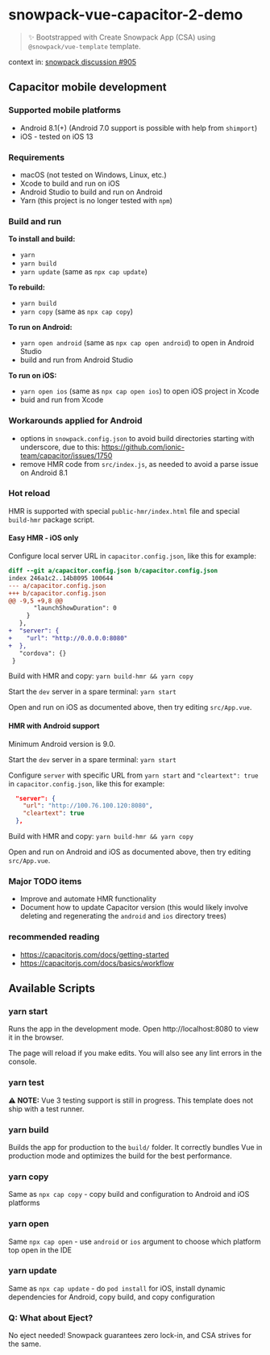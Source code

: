 # snowpack-vue-capacitor-2-demo

> ✨ Bootstrapped with Create Snowpack App (CSA) using `@snowpack/vue-template` template.

context in: [snowpack discussion #905](https://github.com/pikapkg/snowpack/discussions/905)

## Capacitor mobile development

### Supported mobile platforms

- Android 8.1(+) (Android 7.0 support is possible with help from `shimport`)
- iOS - tested on iOS 13

### Requirements

- macOS (not tested on Windows, Linux, etc.)
- Xcode to build and run on iOS
- Android Studio to build and run on Android
- Yarn (this project is no longer tested with `npm`)

### Build and run

**To install and build:**

- `yarn`
- `yarn build`
- `yarn update` (same as `npx cap update`)

**To rebuild:**

- `yarn build`
- `yarn copy` (same as `npx cap copy`)

**To run on Android:**

- `yarn open android` (same as `npx cap open android`) to open in Android Studio
- build and run from Android Studio

**To run on iOS:**

- `yarn open ios` (same as `npx cap open ios`) to open iOS project in Xcode
- buid and run from Xcode

### Workarounds applied for Android

- options in `snowpack.config.json` to avoid build directories starting with underscore, due to this: https://github.com/ionic-team/capacitor/issues/1750
- remove HMR code from `src/index.js`, as needed to avoid a parse issue on Android 8.1

### Hot reload

HMR is supported with special `public-hmr/index.html` file and special `build-hmr` package script.

#### Easy HMR - iOS only

Configure local server URL in `capacitor.config.json`, like this for example:

```diff
diff --git a/capacitor.config.json b/capacitor.config.json
index 246a1c2..14b8095 100644
--- a/capacitor.config.json
+++ b/capacitor.config.json
@@ -9,5 +9,8 @@
       "launchShowDuration": 0
     }
   },
+  "server": {
+    "url": "http://0.0.0.0:8080"
+  },
   "cordova": {}
 }
```

Build with HMR and copy: `yarn build-hmr && yarn copy`

Start the `dev` server in a spare terminal: `yarn start`

Open and run on iOS as documented above, then try editing `src/App.vue`.

#### HMR with Android support

Minimum Android version is 9.0.

Start the `dev` server in a spare terminal: `yarn start`

Configure `server` with specific URL from `yarn start` and `"cleartext": true` in `capacitor.config.json`, like this for example:

```json
  "server": {
    "url": "http://100.76.100.120:8080",
    "cleartext": true
  },
```

Build with HMR and copy: `yarn build-hmr && yarn copy`

Open and run on Android and iOS as documented above, then try editing `src/App.vue`.

### Major TODO items

- Improve and automate HMR functionality
- Document how to update Capacitor version (this would likely involve deleting and regenerating the `android` and `ios` directory trees)

### recommended reading

- https://capacitorjs.com/docs/getting-started
- https://capacitorjs.com/docs/basics/workflow

## Available Scripts

### yarn start

Runs the app in the development mode.
Open http://localhost:8080 to view it in the browser.

The page will reload if you make edits.
You will also see any lint errors in the console.

### yarn test

**⚠️ NOTE:** Vue 3 testing support is still in progress. This template does not ship with a test runner.

### yarn build

Builds the app for production to the `build/` folder.
It correctly bundles Vue in production mode and optimizes the build for the best performance.

### yarn copy

Same as `npx cap copy` - copy build and configuration to Android and iOS platforms

### yarn open

Same `npx cap open` - use `android` or `ios` argument to choose which platform top open in the IDE

### yarn update

Same as `npx cap update` - do `pod install` for iOS, install dynamic dependencies for Android, copy build, and copy configuration

### Q: What about Eject?

No eject needed! Snowpack guarantees zero lock-in, and CSA strives for the same.
